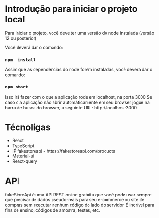 # Introdução para iniciar o projeto local
Para iniciar o projeto, você deve ter uma versão do node instalada (versão 12 ou posterior)

Você deverá dar o comando:
### `npm  install`

Assim que as dependências do node forem instaladas, você deverá dar o comando:

### `npm start`

Isso irá fazer com o que a aplicação rode em localhost, na porta 3000
Se caso o a aplicação não abrir automáticamente em seu  browser jogue na barra de busca do browser, a seguinte URL: http://localhost:3000

# Técnoligas
- React 
- TypeScript
- IP fakestoreapi - https://fakestoreapi.com/products
- Material-ui
- React-query

# API

fakeStoreApi é uma API REST online gratuita que você pode usar sempre que precisar de dados pseudo-reais para seu e-commerce ou site de compras sem executar nenhum código do lado do servidor. É incrível para fins de ensino, códigos de amostra, testes, etc.


